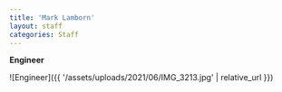 ```yaml
---
title: 'Mark Lamborn'
layout: staff
categories: Staff
---
```


**Engineer**

![Engineer]({{ '/assets/uploads/2021/06/IMG_3213.jpg' | relative_url }})
